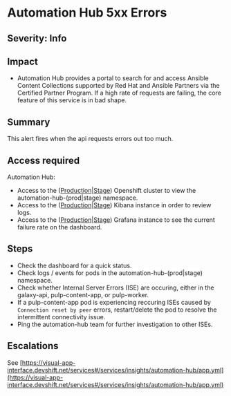 Automation Hub 5xx Errors
==========================

Severity: Info
--------------

Impact
------

-   Automation Hub provides a portal to search for and access Ansible Content Collections supported by Red Hat and Ansible Partners via the Certified Partner Program. If a high rate of requests are failing, the core feature of this service is in bad shape.

Summary
-------

This alert fires when the api requests errors out too much.

Access required
---------------

Automation Hub:
-   Access to the ([Production][openshift-prod]|[Stage][openshift-stage]) Openshift cluster to view the
    automation-hub-(prod|stage) namespace.
-   Access to the ([Production][kibana-prod]|[Stage][kibana-stage]) Kibana instance in order to review logs.
-   Access to the ([Production][grafana-prod]|[Stage][grafana-stage]) Grafana instance to see the current
    failure rate on the dashboard.

  [openshift-stage]: https://console-openshift-console.apps.crcs02ue1.urby.p1.openshiftapps.com/
  [openshift-prod]: https://console-openshift-console.apps.crcp01ue1.o9m8.p1.openshiftapps.com/

  [kibana-stage]: https://kibana.apps.crcs02ue1.urby.p1.openshiftapps.com/app/kibana
  [kibana-prod]: https://kibana.apps.crcp01ue1.o9m8.p1.openshiftapps.com/app/kibana

  [grafana-stage]: https://grafana.stage.devshift.net/d/0RsHCnNGz/automation-hub?orgId=1&from=now-24h&to=now&refresh=30s&var-datasource=crcs02ue1-prometheus&var-namespace=automation-hub-stage
  [grafana-prod]: https://grafana.app-sre.devshift.net/d/0RsHCnNGz/automation-hub?orgId=1&from=now-24h&to=now&refresh=30s&var-Datasource=crcp01ue1-prometheus&var-namespace=automation-hub-prod


Steps
-----

-   Check the dashboard for a quick status.
-   Check logs / events for pods in the automation-hub-(prod|stage) namespace.
-   Check whether Internal Server Errors (ISE) are occuring, either in the galaxy-api, pulp-content-app, or pulp-worker.
-   If a pulp-content-app pod is experiencing reccuring ISEs caused by `Connection reset by peer` errors, restart/delete the pod to resolve the intermittent connectivity issue.
-   Ping the automation-hub team for further investigation to other ISEs.

Escalations
-----------

See
[https://visual-app-interface.devshift.net/services#/services/insights/automation-hub/app.yml](https://visual-app-interface.devshift.net/services#/services/insights/automation-hub/app.yml)

